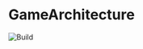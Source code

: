 # GameArchitecture

![Build](https://github.com/deccer/GameArchitecture/workflows/.NET%20Core/badge.svg)